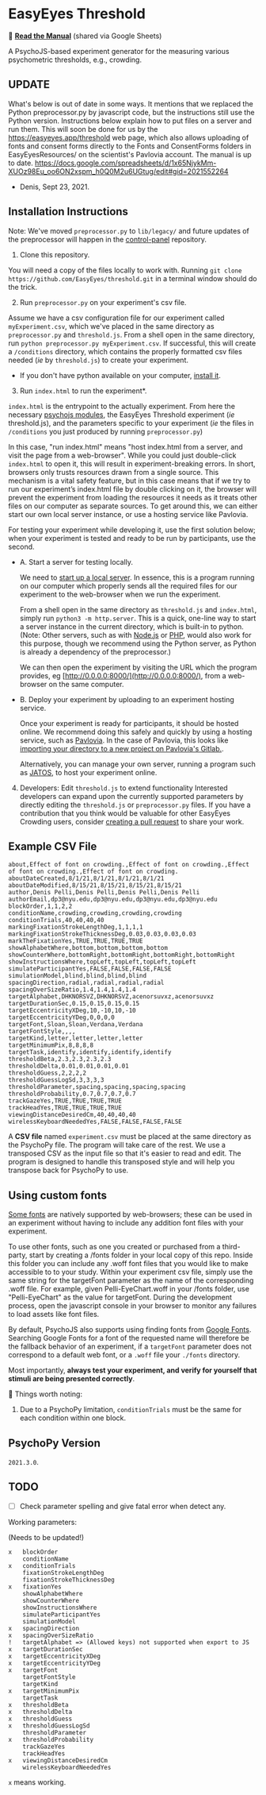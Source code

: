 # EasyEyes Threshold

📖 [**Read the Manual**](https://docs.google.com/spreadsheets/d/1x65NjykMm-XUOz98Eu_oo6ON2xspm_h0Q0M2u6UGtug/edit?usp=sharing) (shared via Google Sheets)

A PsychoJS-based experiment generator for the measuring various psychometric thresholds, e.g., crowding.

## UPDATE
What's below is out of date in some ways. It mentions that we replaced the Python preprocessor.py by javascript code,
but the instructions still use the Python version. Instructions below explain how to put files on a server and run them. 
This will soon be done for us by the https://easyeyes.app/threshold web page, which also allows uploading of fonts and consent forms directly to the Fonts and ConsentForms folders in EasyEyesResources/ on the scientist's Pavlovia account. 
The manual is up to date.
https://docs.google.com/spreadsheets/d/1x65NjykMm-XUOz98Eu_oo6ON2xspm_h0Q0M2u6UGtug/edit#gid=2021552264
- Denis, Sept 23, 2021.

## Installation Instructions

Note: We've moved `preprocessor.py` to `lib/legacy/` and future updates of the preprocessor will happen in the [control-panel](https://github.com/EasyEyes/control-panel) repository.

1. Clone this repository.

You will need a copy of the files locally to work with.
Running `git clone https://github.com/EasyEyes/threshold.git` in a
terminal window should do the trick.

2. Run `preprocessor.py` on your experiment's csv file.

Assume we have a csv configuration file for our experiment called `myExperiment.csv`,
which we've placed in the same directory as `preprocessor.py` and `threshold.js`.
From a shell open in the same directory, run `python preprocessor.py myExperiment.csv`.
If successful, this will create a `/conditions` directory, which contains
the properly formatted csv files needed (_ie_ by `threshold.js`) to create your experiment.

- If you don't have python available on your computer, [install it](https://www.python.org/downloads/).

3. Run `index.html` to run the experiment\*.

`index.html` is the entrypoint to the actually experiment.
From here the necessary [psychojs modules](https://github.com/psychopy/psychojs),
the EasyEyes Threshold experiment (_ie_ threshold.js),
and the parameters specific to your experiment
(_ie_ the files in `/conditions` you just produced by running `preprocessor.py`)

In this case, "run index.html" means "host index.html from a server, and visit the page from a web-browser".
While you could just double-click `index.html` to open it, this will result in experiment-breaking
errors.
In short, browsers only trusts resources drawn from a single source. This mechanism is a vital safety feature, but in this case means that if we try to run our experiment’s index.html file by double clicking on it, the browser will prevent the experiment from loading the resources it needs as it treats other files on our computer as separate sources.
To get around this, we can either start our own local server instance,
or use a hosting service like Pavlovia.

For testing your experiment while developing it, use the first solution below;
when your experiment is tested and ready to be run by participants, use the second.

- A. Start a server for testing locally.

  We need to [start up a local server](https://developer.mozilla.org/en-US/docs/Learn/Common_questions/set_up_a_local_testing_server).
  In essence, this is a program running on
  our computer which properly sends all the required files for our experiment
  to the web-browser when we run the experiment.

  From a shell open in the same directory as `threshold.js` and `index.html`, simply run
  `python3 -m http.server`.
  This is a quick, one-line way to start a server instance in the current
  directory, which is built-in to python.
  (Note: Other servers, such as with [Node.js](https://stackoverflow.com/questions/6084360/using-node-js-as-a-simple-web-server)
  or [PHP](https://stackoverflow.com/questions/1678010/php-server-on-local-machine),
  would also work for this purpose, though we recommend
  using the Python server, as Python is already a dependency of the preprocessor.)

  We can then open the experiment by visiting
  the URL which the program provides, eg
  [http://0.0.0.0:8000/](http://0.0.0.0:8000/),
  from a web-browser on the same computer.

- B. Deploy your experiment by uploading to an experiment hosting service.

  Once your experiment is ready for participants, it should be hosted online.
  We recommend doing this safely and quickly by using a hosting service,
  such as [Pavlovia](https://pavlovia.org). In the case of Pavlovia,
  this looks like
  [importing your directory to a new project on Pavlovia's Gitlab.](https://gitlab.pavlovia.org/projects/new).

  Alternatively, you can manage your own server, running a program such as [JATOS](jatos.org),
  to host your experiment online.

4. Developers: Edit `threshold.js` to extend functionality
   Interested developers can expand upon the currently supported parameters by directly
   editing the `threshold.js` or `preprocessor.py` files.
   If you have a contribution that you think would be valuable for other EasyEyes Crowding users, consider
   [creating a pull request](https://docs.github.com/en/github/collaborating-with-pull-requests/proposing-changes-to-your-work-with-pull-requests/creating-a-pull-request)
   to share your work.

## Example CSV File

```
about,Effect of font on crowding.,Effect of font on crowding.,Effect of font on crowding.,Effect of font on crowding.
aboutDateCreated,8/1/21,8/1/21,8/1/21,8/1/21
aboutDateModified,8/15/21,8/15/21,8/15/21,8/15/21
author,Denis Pelli,Denis Pelli,Denis Pelli,Denis Pelli
authorEmail,dp3@nyu.edu,dp3@nyu.edu,dp3@nyu.edu,dp3@nyu.edu
blockOrder,1,1,2,2
conditionName,crowding,crowding,crowding,crowding
conditionTrials,40,40,40,40
markingFixationStrokeLengthDeg,1,1,1,1
markingFixationStrokeThicknessDeg,0.03,0.03,0.03,0.03
markTheFixationYes,TRUE,TRUE,TRUE,TRUE
showAlphabetWhere,bottom,bottom,bottom,bottom
showCounterWhere,bottomRight,bottomRight,bottomRight,bottomRight
showInstructionsWhere,topLeft,topLeft,topLeft,topLeft
simulateParticipantYes,FALSE,FALSE,FALSE,FALSE
simulationModel,blind,blind,blind,blind
spacingDirection,radial,radial,radial,radial
spacingOverSizeRatio,1.4,1.4,1.4,1.4
targetAlphabet,DHKNORSVZ,DHKNORSVZ,acenorsuvxz,acenorsuvxz
targetDurationSec,0.15,0.15,0.15,0.15
targetEccentricityXDeg,10,-10,10,-10
targetEccentricityYDeg,0,0,0,0
targetFont,Sloan,Sloan,Verdana,Verdana
targetFontStyle,,,,
targetKind,letter,letter,letter,letter
targetMinimumPix,8,8,8,8
targetTask,identify,identify,identify,identify
thresholdBeta,2.3,2.3,2.3,2.3
thresholdDelta,0.01,0.01,0.01,0.01
thresholdGuess,2,2,2,2
thresholdGuessLogSd,3,3,3,3
thresholdParameter,spacing,spacing,spacing,spacing
thresholdProbability,0.7,0.7,0.7,0.7
trackGazeYes,TRUE,TRUE,TRUE,TRUE
trackHeadYes,TRUE,TRUE,TRUE,TRUE
viewingDistanceDesiredCm,40,40,40,40
wirelessKeyboardNeededYes,FALSE,FALSE,FALSE,FALSE
```

A **CSV file** named `experiment.csv` must be placed at the same directory as the PsychoPy file. The program will take care of the rest. We use a transposed CSV as the input file so that it's easier to read and edit. The program is designed to handle this transposed style and will help you transpose back for PsychoPy to use.

## Using custom fonts

[Some fonts](https://www.w3schools.com/cssref/css_websafe_fonts.asp) are natively supported by web-browsers;
these can be used in an experiment without
having to include any addition font files with your experiment.

To use other fonts, such as one you created or purchased from a third-party, start
by creating a /fonts folder in your local copy of this repo. Inside this folder you
can include any .woff font files that you would like to make accessible to to your
study.
Within your experiment csv file, simply use the same string for the targetFont
parameter as the name of the corresponding .woff file.
For example, given Pelli-EyeChart.woff in your /fonts folder, use
"Pelli-EyeChart" as the value for targetFont.
During the development process, open the javascript console in your browser to
monitor any failures to load assets like font files.

By default, PsychoJS also supports using finding fonts from [Google Fonts](https://fonts.google.com). Searching Google Fonts for a font of the requested name will therefore be the
fallback behavior of an experiment, if a `targetFont` parameter does not correspond to
a default web font, or a `.woff` file your `./fonts` directory.

Most importantly,
**always test your experiment, and verify for yourself that stimuli are being presented correctly**.

🚨 Things worth noting:

1. Due to a PsychoPy limitation, `conditionTrials` must be the same for each condition within one block.

## PsychoPy Version

`2021.3.0`.

## TODO

- [ ] Check parameter spelling and give fatal error when detect any.

Working parameters:

(Needs to be updated!)

```
x   blockOrder
    conditionName
x   conditionTrials
    fixationStrokeLengthDeg
    fixationStrokeThicknessDeg
x   fixationYes
    showAlphabetWhere
    showCounterWhere
    showInstructionsWhere
    simulateParticipantYes
    simulationModel
x   spacingDirection
x   spacingOverSizeRatio
!   targetAlphabet => (Allowed keys) not supported when export to JS
x   targetDurationSec
x   targetEccentricityXDeg
x   targetEccentricityYDeg
x   targetFont
    targetFontStyle
    targetKind
x   targetMinimumPix
    targetTask
x   thresholdBeta
x   thresholdDelta
x   thresholdGuess
x   thresholdGuessLogSd
    thresholdParameter
x   thresholdProbability
    trackGazeYes
    trackHeadYes
x   viewingDistanceDesiredCm
    wirelessKeyboardNeededYes
```

`x` means working.
